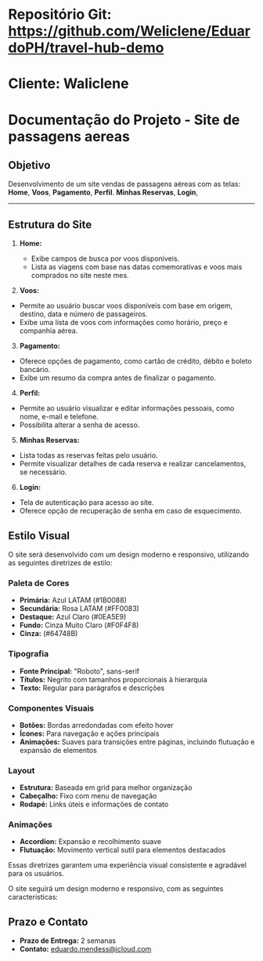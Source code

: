 ﻿# Repositório Git: https://github.com/Weliclene/EduardoPH/travel-hub-demo

# Cliente: Waliclene

# Documentação do Projeto - Site de passagens aereas 

## Objetivo
Desenvolvimento de um site vendas de passagens aéreas com as telas: **Home**, **Voos**, **Pagamento**, **Perfil**. **Minhas Reservas**, **Login**, 

---

## Estrutura do Site

1. **Home:**
   - Exibe campos de busca por voos disponiveis.
   - Lista as viagens com base nas datas comemorativas e voos mais comprados no site neste mes.

2. **Voos:**
  - Permite ao usuário buscar voos disponíveis com base em origem, destino, data e número de passageiros.
  - Exibe uma lista de voos com informações como horário, preço e companhia aérea.

3. **Pagamento:**
  - Oferece opções de pagamento, como cartão de crédito, débito e boleto bancário.
  - Exibe um resumo da compra antes de finalizar o pagamento.

4. **Perfil:**
  - Permite ao usuário visualizar e editar informações pessoais, como nome, e-mail e telefone.
  - Possibilita alterar a senha de acesso.

5. **Minhas Reservas:**
  - Lista todas as reservas feitas pelo usuário.
  - Permite visualizar detalhes de cada reserva e realizar cancelamentos, se necessário.

6. **Login:**
  - Tela de autenticação para acesso ao site.
  - Oferece opção de recuperação de senha em caso de esquecimento.

  ## Estilo Visual

  O site será desenvolvido com um design moderno e responsivo, utilizando as seguintes diretrizes de estilo:

  ### Paleta de Cores
  - **Primária:** Azul LATAM (#1B0088)
  - **Secundária:** Rosa LATAM (#FF0083)
  - **Destaque:** Azul Claro (#0EA5E9)
  - **Fundo:** Cinza Muito Claro (#F0F4F8)
  - **Cinza:** (#64748B)

  ### Tipografia
  - **Fonte Principal:** "Roboto", sans-serif
  - **Títulos:** Negrito com tamanhos proporcionais à hierarquia
  - **Texto:** Regular para parágrafos e descrições

  ### Componentes Visuais
  - **Botões:** Bordas arredondadas com efeito hover
  - **Ícones:** Para navegação e ações principais
  - **Animações:** Suaves para transições entre páginas, incluindo flutuação e expansão de elementos

  ### Layout
  - **Estrutura:** Baseada em grid para melhor organização
  - **Cabeçalho:** Fixo com menu de navegação
  - **Rodapé:** Links úteis e informações de contato

  ### Animações
  - **Accordion:** Expansão e recolhimento suave
  - **Flutuação:** Movimento vertical sutil para elementos destacados

  Essas diretrizes garantem uma experiência visual consistente e agradável para os usuários.

  O site seguirá um design moderno e responsivo, com as seguintes características:
  
  ## Prazo e Contato

  - **Prazo de Entrega:** 2 semanas
  - **Contato:** [eduardo.mendess@icloud.com](mailto:eduardo.mendess@icloud.com)

